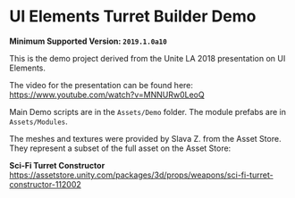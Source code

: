 # UI Elements Turret Builder Demo

**Minimum Supported Version: `2019.1.0a10`**

This is the demo project derived from the Unite LA 2018 presentation on UI Elements.

The video for the presentation can be found here:<br/>
https://www.youtube.com/watch?v=MNNURw0LeoQ

Main Demo scripts are in the `Assets/Demo` folder. The module prefabs are in `Assets/Modules`.

The meshes and textures were provided by Slava Z. from the Asset Store. They represent a subset of the full asset on the Asset Store:

**Sci-Fi Turret Constructor**<br/>
https://assetstore.unity.com/packages/3d/props/weapons/sci-fi-turret-constructor-112002
